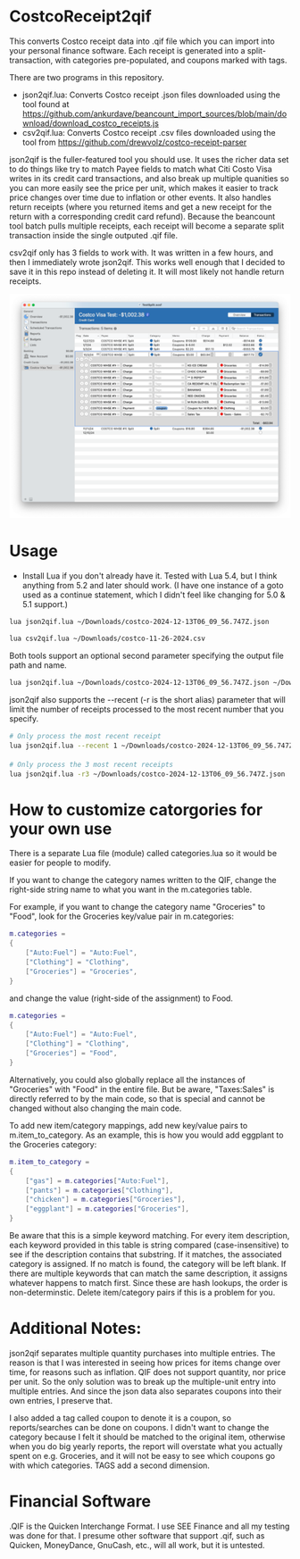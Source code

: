 # CostcoReceipt2qif

This converts Costco receipt data into .qif file which you can import into your personal finance software.
Each receipt is generated into a split-transaction, with categories pre-populated, and coupons marked with tags.

There are two programs in this repository.

- json2qif.lua: Converts Costco receipt .json files downloaded using the tool found at https://github.com/ankurdave/beancount_import_sources/blob/main/download/download_costco_receipts.js
- csv2qif.lua: Converts Costco receipt .csv files downloaded using the tool from https://github.com/drewvolz/costco-receipt-parser

json2qif is the fuller-featured tool you should use. It uses the richer data set to do things like try to match Payee fields to match what Citi Costo Visa writes in its credit card transactions, and also break up multiple quanities so you can more easily see the price per unit, which makes it easier to track price changes over time due to inflation or other events. It also handles return receipts (where you returned items and get a new receipt for the return with a corresponding credit card refund). Because the beancount tool batch pulls multiple receipts, each receipt will become a separate split transaction inside the single outputed .qif file.

csv2qif only has 3 fields to work with. It was written in a few hours, and then I immediately wrote json2qif. This works well enough that I decided to save it in this repo instead of deleting it. It will most likely not handle return receipts.

![Alt text](docs/Costco2qif_SEEFinance.png?raw=true "Example: Imported costco.qif in SEE Finance")


# Usage

- Install Lua if you don't already have it. Tested with Lua 5.4, but I think anything from 5.2 and later should work. (I have one instance of a goto used as a continue statement, which I didn't feel like changing for 5.0 & 5.1 support.)

```bash
lua json2qif.lua ~/Downloads/costco-2024-12-13T06_09_56.747Z.json 
```

```bash
lua csv2qif.lua ~/Downloads/costco-11-26-2024.csv 
```

Both tools support an optional second parameter specifying the output file path and name.

```bash
lua json2qif.lua ~/Downloads/costco-2024-12-13T06_09_56.747Z.json ~/Downloads/costco-2024-12-13.qif
```

json2qif also supports the --recent (-r is the short alias) parameter that will limit the number of receipts processed to the most recent number that you specify. 

```bash
# Only process the most recent receipt
lua json2qif.lua --recent 1 ~/Downloads/costco-2024-12-13T06_09_56.747Z.json

# Only process the 3 most recent receipts
lua json2qif.lua -r3 ~/Downloads/costco-2024-12-13T06_09_56.747Z.json

```

# How to customize catorgories for your own use
There is a separate Lua file (module) called categories.lua so it would be easier for people to modify.

If you want to change the category names written to the QIF,
change the right-side string name to what you want in the m.categories table.

For example, if you want to change the category name "Groceries" to "Food", look for the Groceries key/value pair in m.categories:
```lua
m.categories =
{
	["Auto:Fuel"] = "Auto:Fuel",
	["Clothing"] = "Clothing",
	["Groceries"] = "Groceries",
}
```
and change the value (right-side of the assignment) to Food.
```lua
m.categories =
{
	["Auto:Fuel"] = "Auto:Fuel",
	["Clothing"] = "Clothing",
	["Groceries"] = "Food",
}
```

Alternatively, you could also globally replace all the instances of "Groceries" with "Food" in the entire file. But be aware, "Taxes:Sales" is directly referred to by the main code, so that is special and cannot be changed without also changing the main code.

To add new item/category mappings, add new key/value pairs to m.item_to_category. As an example, this is how you would add eggplant to the Groceries category:
```lua
m.item_to_category =
{
	["gas"] = m.categories["Auto:Fuel"],
	["pants"] = m.categories["Clothing"],
	["chicken"] = m.categories["Groceries"],
	["eggplant"] = m.categories["Groceries"],
}
```

Be aware that this is a simple keyword matching. For every item description, each keyword provided in this table is string compared (case-insensitive) to see if the description contains that substring. If it matches, the associated category is assigned. If no match is found, the category will be left blank. If there are multiple keywords that can match the same description, it assigns whatever happens to match first. Since these are hash lookups, the order is non-determinstic. Delete item/category pairs if this is a problem for you.


# Additional Notes:
json2qif separates multiple quantity purchases into multiple entries. The reason is that I was interested in seeing how prices for items change over time, for reasons such as inflation. QIF does not support quantity, nor price per unit. So the only solution was to break up the multiple-unit entry into multiple entries.
And since the json data also separates coupons into their own entries, I preserve that.

I also added a tag called coupon to denote it is a coupon, so reports/searches can be done on coupons.
I didn't want to change the category because I felt it should be matched to the original item,
otherwise when you do big yearly reports, the report will overstate what you actually spent on e.g. Groceries,
and it will not be easy to see which coupons go with which categories. TAGS add a second dimension.


# Financial Software
.QIF is the Quicken Interchange Format. I use SEE Finance and all my testing was done for that. I presume other software that support .qif, such as Quicken, MoneyDance, GnuCash, etc., will all work, but it is untested.


